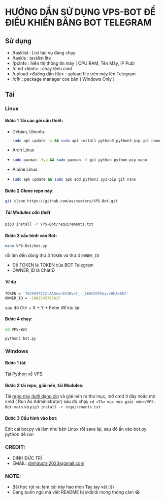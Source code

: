 # HƯỚNG DẨN SỬ DỤNG VPS-BOT ĐỂ ĐIỀU KHIỂN BẰNG BOT TELEGRAM

## Sử dụng
* /tasklist : List tác vụ đang chạy
* /taskls : tasklist lite
* /pcinfo : hiển thị thông tin máy ( CPU RAM, Tên Máy, IP Pub)
* /cmd <lệnh> : chạy lệnh cmd
* /upload <đường dẩn file> : upload file trên máy lên Telegram
* /cfk : package manager coe bản ( Windows Only )

## Tải
### Linux
#### Bước 1 Tải các gói cần thiết:
 *  Debian, Ubuntu..
    ```bash
    sudo apt update -y && sudo apt install python3 python3-pip git nano -y
    ```
* Arch Linux
* 
  ```bash
  sudo pacman -Syu && sudo pacman -S git python python-pip nano
  ```
* Alpine Linux
* 
  ```bash
  sudo apk update && sudo apk add python3 py3-pip git nano
  ```
  
#### Bước 2 Clone repo này:

```bash
git clone https://github.com/assnssters/VPS-Bot.git
```
##### Tải Modules cần thiết

```bash
pip3 install -r VPS-Bot/requirements.txt
```
#### Bước 3 cấu hình vào Bot:


```bash
nano VPS-Bot/bot.py
```


rồi tìm đến dòng thứ 3 `TOKEN` và thứ 4 `OWNER_ID`
* Để TOKEN là TOKEN của BOT Telegram
* OWNER_ID là ChatID
##### Ví dụ

```bash
TOKEN = '7625947522:AAGeun6V3Bve1_-_164CDDFhbyvv0HAxhUX'
OWNER_ID = -1002595785617
```

sau đó Ctrl + X + Y + Enter để lưu lại.
#### Bước 4 chạy:

```bash
cd VPS-Bot
```

```bash
python3 bot.py
```

### Windows
#### Bước 1 tải:
Tải [Python](https://www.python.org/ftp/python/3.13.5/python-3.13.5-amd64.exe) về VPS
#### Bước 2 tải repo, giải nén, tải Modules: 
Tải [repo này dưới dạng zip](https://github.com/assnssters/VPS-Bot/archive/refs/heads/main.zip) và giải nén ra thư mục, mở cmd ở đây hoặc mở cmd ( Run As Administrator) sau đó chạy ` cd <Thư mục vừa giải nén>/VPS-Bot-main `  và  `pip3 install -r requirements.txt`
#### Bước 3 Cấu hình vào bot:
Edit cái bot.py và làm như bên Linux rồi save lại, sau đó ấn vào bot.py python để run

 ### CREDIT:
 * ĐINH ĐỨC TRÍ
 * EMAIL: dinhductri2023@gmail.com
 ### NOTE:
- Bài học rút ra: làm cái này hao mòn Tay tay vãi :)))
- Đang buồn ngủ mà viết README bị skibidi mong thông cảm 😭
